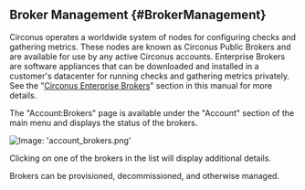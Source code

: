 ## Broker Management {#BrokerManagement}
Circonus operates a worldwide system of nodes for configuring checks and gathering metrics. These nodes are known as Circonus Public Brokers and are available for use by any active Circonus accounts. Enterprise Brokers are software appliances that can be downloaded and installed in a customer's datacenter for running checks and gathering metrics privately. See the "[Circonus Enterprise Brokers](/Administration/Brokers.md)" section in this manual for more details.

The "Account:Brokers" page is available under the "Account" section of the main menu and displays the status of the brokers.

![Image: 'account_brokers.png'](/images/circonus/account_brokers.png)

Clicking on one of the brokers in the list will display additional details.

Brokers can be provisioned, decommissioned, and otherwise managed.
